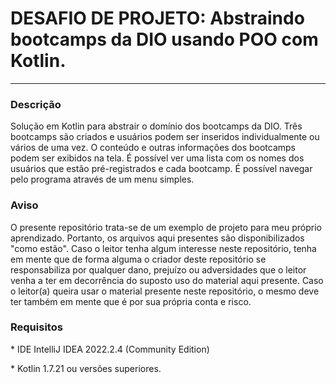 # DESAFIO DE PROJETO: Abstraindo bootcamps da DIO usando POO com Kotlin.

<hr />

### Descrição

<p>
Solução em Kotlin para abstrair o domínio dos bootcamps da DIO. Três bootcamps são criados e usuários podem ser inseridos individualmente ou vários de uma vez. O conteúdo e outras informações dos bootcamps podem ser exibidos na tela. É possível ver uma lista com os nomes dos usuários que estão pré-registrados e cada bootcamp. É possível navegar pelo programa através de um menu simples.
</p>


### Aviso

<p>O presente repositório trata-se de um exemplo de projeto para meu próprio aprendizado. Portanto, os arquivos aqui presentes são disponibilizados "como estão". Caso o leitor tenha algum interesse neste repositório, tenha em mente que de forma alguma o criador deste repositório se responsabiliza por qualquer dano, prejuízo ou adversidades que o leitor venha a ter em decorrência do suposto uso do material aqui presente. Caso o leitor(a) queira usar o material presente neste repositório, o mesmo deve ter também em mente que é por sua própria conta e risco.</p>

### Requisitos

<p>* IDE IntelliJ IDEA 2022.2.4 (Community Edition)</p>
<p>* Kotlin 1.7.21 ou versões superiores.</p>